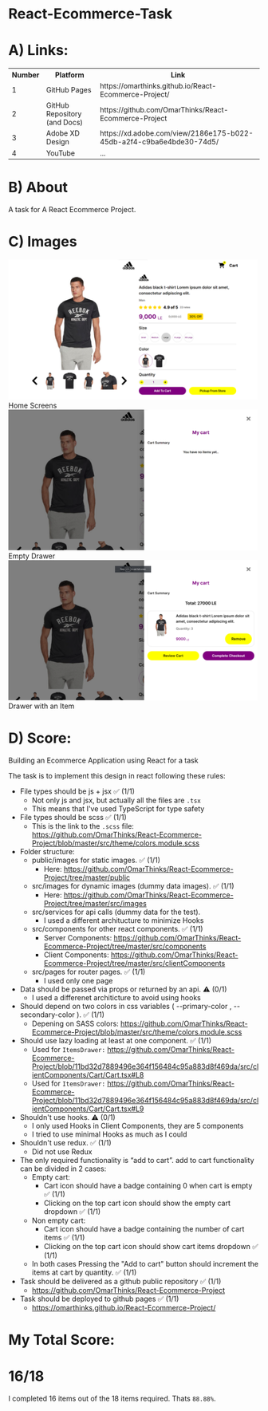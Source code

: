 # React-Ecommerce-Task

# A) Links:

<table>
<tr>
<th>Number</th>
<th>Platform</th>
<th>Link</th>
</tr>

<tr>
<td>1</td>
<td>GitHub Pages</td>
<td>https://omarthinks.github.io/React-Ecommerce-Project/</td>
</tr>
<tr>
<td>2</td>
<td>GitHub Repository (and Docs)</td>
<td>https://github.com/OmarThinks/React-Ecommerce-Project</td>
</tr>
<tr>
<td>3</td>
<td>Adobe XD Design</td>
<td>https://xd.adobe.com/view/2186e175-b022-45db-a2f4-c9ba6e4bde30-74d5/</td>
</tr>
<tr>
<td>4</td>
<td>YouTube</td>
<td> ... </td>
</tr>
</table>

# B) About

A task for A React Ecommerce Project.

# C) Images

<img src="./media/home.png" width=500/>
Home Screens

<img src="./media/drawer-empty.png" width=500/>
Empty Drawer

<img src="./media/drawer-full.png" width=500/>
Drawer with an Item

# D) Score:

Building an Ecommerce Application using React for a task

The task is to implement this design in react following these rules:

- File types should be js + jsx ✅ (1/1)
  - Not only js and jsx, but actually all the files are `.tsx`
  - This means that I've used TypeScript for type safety
- File types should be scss ✅ (1/1)
  - This is the link to the `.scss` file: https://github.com/OmarThinks/React-Ecommerce-Project/blob/master/src/theme/colors.module.scss
- Folder structure:
  - public/images for static images. ✅ (1/1)
    - Here: https://github.com/OmarThinks/React-Ecommerce-Project/tree/master/public
  - src/images for dynamic images (dummy data images). ✅ (1/1)
    - Here: https://github.com/OmarThinks/React-Ecommerce-Project/tree/master/src/images
  - src/services for api calls (dummy data for the test).
    - I used a different architucture to minimize Hooks
  - src/components for other react components. ✅ (1/1)
    - Server Components: https://github.com/OmarThinks/React-Ecommerce-Project/tree/master/src/components
    - Client Components: https://github.com/OmarThinks/React-Ecommerce-Project/tree/master/src/clientComponents
  - src/pages for router pages. ✅ (1/1)
    - I used only one page
- Data should be passed via props or returned by an api. ⚠️ (0/1)
  - I used a differenet architicture to avoid using hooks
- Should depend on two colors in css variables ( --primary-color , --secondary-color ). ✅ (1/1)
  - Depening on SASS colors: https://github.com/OmarThinks/React-Ecommerce-Project/blob/master/src/theme/colors.module.scss
- Should use lazy loading at least at one component. ✅ (1/1)
  - Used for `ItemsDrawer:` https://github.com/OmarThinks/React-Ecommerce-Project/blob/11bd32d7889496e364f156484c95a883d8f469da/src/clientComponents/Cart/Cart.tsx#L8
  - Used for `ItemsDrawer:` https://github.com/OmarThinks/React-Ecommerce-Project/blob/11bd32d7889496e364f156484c95a883d8f469da/src/clientComponents/Cart/Cart.tsx#L9
- Shouldn't use hooks. ⚠️ (0/1)
  - I only used Hooks in Client Components, they are 5 components
  - I tried to use minimal Hooks as much as I could
- Shouldn't use redux. ✅ (1/1)
  - Did not use Redux
- The only required functionality is “add to cart”. add to cart functionality can be divided in 2 cases:
  - Empty cart:
    - Cart icon should have a badge containing 0 when cart is empty ✅ (1/1)
    - Clicking on the top cart icon should show the empty cart dropdown ✅ (1/1)
  - Non empty cart:
    - Cart icon should have a badge containing the number of cart items ✅ (1/1)
    - Clicking on the top cart icon should show cart items dropdown ✅ (1/1)
  - In both cases Pressing the "Add to cart" button should increment the items at cart by quantity. ✅ (1/1)
- Task should be delivered as a github public repository ✅ (1/1)
  - https://github.com/OmarThinks/React-Ecommerce-Project
- Task should be deployed to github pages ✅ (1/1)
  - https://omarthinks.github.io/React-Ecommerce-Project/

# My Total Score:

# 16/18

I completed 16 items out of the 18 items required. Thats `88.88%`.
